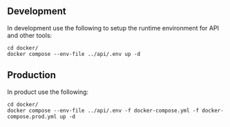 ## Development

In development use the following to setup the runtime environment for API and other tools:

```
cd docker/
docker compose --env-file ../api/.env up -d
```

## Production

In product use the following:

```
cd docker/
docker compose --env-file ../api/.env -f docker-compose.yml -f docker-compose.prod.yml up -d
```